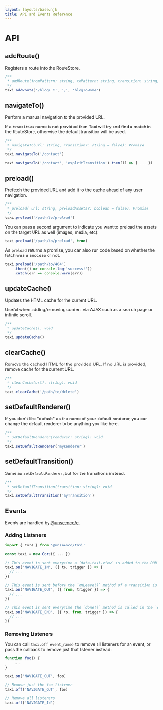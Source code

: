 ```yaml
---
layout: layouts/base.njk
title: API and Events Reference
---
```


# API

## addRoute()
Registers a route into the RouteStore.

```js
/**
 * addRoute(fromPattern: string, toPattern: string, transition: string): void
 */
taxi.addRoute('/blog/.*', '/', 'blogToHome')
```

## navigateTo()
Perform a manual navigation to the provided URL.

If a `transition` name is not provided then Taxi will try and find a match in the RouteStore, otherwise the default transition will be used.

```js
/**
 * navigateTo(url: string, transition?: string = false): Promise
 */
taxi.navigateTo('/contact')

taxi.navigateTo('/contact', 'explcitTransition').then(() => { ... })
```

## preload()
Prefetch the provided URL and add it to the cache ahead of any user navigation.

```js
/**
 * preload( url: string, preloadAssets?: boolean = false): Promise
 */
taxi.preload('/path/to/preload')
```

You can pass a second argument to indicate you want to preload the assets on the target URL as well (images, media, etc):
```js
taxi.preload('/path/to/preload', true)
```


As `preload` returns a promise, you can also run code based on whether the fetch was a success or not:

```js
taxi.preload('/path/to/404')
    .then(() => console.log('success!'))
    .catch(err => console.warn(err))
```

## updateCache()
Updates the HTML cache for the current URL.

Useful when adding/removing content via AJAX such as a search page or infinite scroll.

```js
/**
 * updateCache(): void
 */
taxi.updateCache()
```


## clearCache()
Remove the cached HTML for the provided URL. If no URL is provided, remove cache for the current URL.

```js
/**
 * clearCache(url?: string): void
 */
taxi.clearCache('/path/to/delete')
```

## setDefaultRenderer()
If you don't like "default" as the name of your default renderer, you can change the default renderer to be anything you like here.

```js
/**
 * setDefaultRenderer(renderer: string): void
 */
taxi.setDefaultRenderer('myRenderer')
```

## setDefaultTransition()
Same as `setDefaultRenderer`, but for the transitions instead.
```js
/**
 * setDefaultTransition(transition: string): void
 */
taxi.setDefaultTransition('myTransition')
```



## Events
Events are handled by [@unseenco/e](https://www.npmjs.com/package/@unseenco/e).

### Adding Listeners
```js
import { Core } from '@unseenco/taxi'

const taxi = new Core({ ... })

// This event is sent everytime a `data-taxi-view` is added to the DOM
taxi.on('NAVIGATE_IN', ({ to, trigger }) => {
  // ...
})

// This event is sent before the `onLeave()` method of a transition is run to hide a `data-router-view`
taxi.on('NAVIGATE_OUT', ({ from, trigger }) => {
  // ...
})

// This event is sent everytime the `done()` method is called in the `onEnter()` method of a transition
taxi.on('NAVIGATE_END', ({ to, from, trigger }) => {
  // ...
})
```

### Removing Listeners
You can call `taxi.off(event_name)` to remove all listeners for an event, or pass the callback to remove just that listener instead:

```js
function foo() {
	... 
}

taxi.on('NAVIGATE_OUT', foo)

// Remove just the foo listener
taxi.off('NAVIGATE_OUT', foo)

// Remove all listeners
taxi.off('NAVIGATE_IN')
```